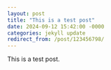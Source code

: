 ```yaml
---
layout: post
title: "This is a test post"
date: 2024-09-12 15:42:00 -0000
categories: jekyll update
redirect_from: /post/123456798/
---
```


This is a test post.
